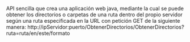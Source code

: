 API sencilla que crea una aplicación web java, mediante la cual se puede obtener los directorios o carpetas
de una ruta dentro del propio servidor según una ruta especificada en la URL con petición GET de la siguiente manera:
http://ipServidor:puerto/ObtenerDirectorios/ObtenerDirectorios?ruta=ruta/en/este/formato
